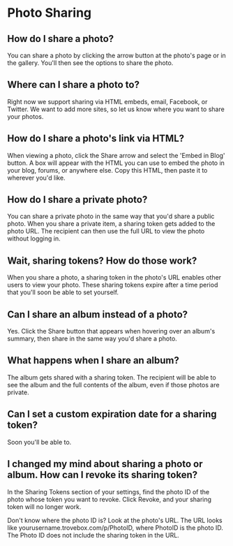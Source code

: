 Photo Sharing
=======================

## How do I share a photo?
You can share a photo by clicking the arrow button at the photo's page or in the gallery. You'll then see the options to share the photo.

## Where can I share a photo to?
Right now we support sharing via HTML embeds, email, Facebook, or Twitter. We want to add more sites, so let us know where you want to share your photos.

## How do I share a photo's link via HTML?
When viewing a photo, click the Share arrow and select the 'Embed in Blog' button. A box will appear with the HTML you can use to embed the photo in your blog, forums, or anywhere else. Copy this HTML, then paste it to wherever you'd like.

## How do I share a private photo?
You can share a private photo in the same way that you'd share a public photo. When you share a private item, a sharing token gets added to the photo URL. The recipient can then use the full URL to view the photo without 
logging in.

## Wait, sharing tokens? How do those work?
When you share a photo, a sharing token in the photo's URL enables other users to view your photo. These sharing tokens expire after a time period that you'll soon be able to set yourself. 

## Can I share an album instead of a photo?
Yes. Click the Share button that appears when hovering over an album's summary, then share in the same way you'd share a photo.

## What happens when I share an album?
The album gets shared with a sharing token. The recipient will be able to see the album and the full contents of the album, even if those photos are private.

## Can I set a custom expiration date for a sharing token?
Soon you'll be able to.

## I changed my mind about sharing a photo or album.  How can I revoke its sharing token?
In the Sharing Tokens section of your settings, find the photo ID of the photo whose token you want to revoke. Click Revoke, and your sharing token will no longer work.

Don't know where the photo ID is? Look at the photo's URL. The URL looks like yourusername.trovebox.com/p/PhotoID, where PhotoID is the photo ID. The Photo ID does not include the sharing token in the URL.

